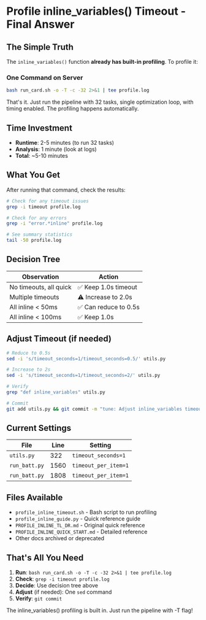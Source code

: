 # Profile inline_variables() Timeout - Final Answer

## The Simple Truth

The `inline_variables()` function **already has built-in profiling**. To profile it:

### One Command on Server

```bash
bash run_card.sh -o -T -c -32 2>&1 | tee profile.log
```

That's it. Just run the pipeline with 32 tasks, single optimization loop, with timing enabled. The profiling happens automatically.

## Time Investment

- **Runtime**: 2-5 minutes (to run 32 tasks)
- **Analysis**: 1 minute (look at logs)
- **Total**: ~5-10 minutes

## What You Get

After running that command, check the results:

```bash
# Check for any timeout issues
grep -i timeout profile.log

# Check for any errors
grep -i "error.*inline" profile.log

# See summary statistics
tail -50 profile.log
```

## Decision Tree

| Observation | Action |
|-------------|--------|
| No timeouts, all quick | ✅ Keep 1.0s timeout |
| Multiple timeouts | ⚠️ Increase to 2.0s |
| All inline < 50ms | ✅ Can reduce to 0.5s |
| All inline < 100ms | ✅ Keep 1.0s |

## Adjust Timeout (if needed)

```bash
# Reduce to 0.5s
sed -i 's/timeout_seconds=1/timeout_seconds=0.5/' utils.py

# Increase to 2s
sed -i 's/timeout_seconds=1/timeout_seconds=2/' utils.py

# Verify
grep "def inline_variables" utils.py

# Commit
git add utils.py && git commit -m "tune: Adjust inline_variables timeout"
```

## Current Settings

| File | Line | Setting |
|------|------|---------|
| `utils.py` | 322 | `timeout_seconds=1` |
| `run_batt.py` | 1560 | `timeout_per_item=1` |
| `run_batt.py` | 1808 | `timeout_per_item=1` |

## Files Available

- `profile_inline_timeout.sh` - Bash script to run profiling
- `profile_inline_guide.py` - Quick reference guide
- `PROFILE_INLINE_TL_DR.md` - Original quick reference
- `PROFILE_INLINE_QUICK_START.md` - Detailed reference
- Other docs archived or deprecated

## That's All You Need

1. **Run**: `bash run_card.sh -o -T -c -32 2>&1 | tee profile.log`
2. **Check**: `grep -i timeout profile.log`
3. **Decide**: Use decision tree above
4. **Adjust** (if needed): One `sed` command
5. **Verify**: `git commit`

The inline_variables() profiling is built in. Just run the pipeline with -T flag!
